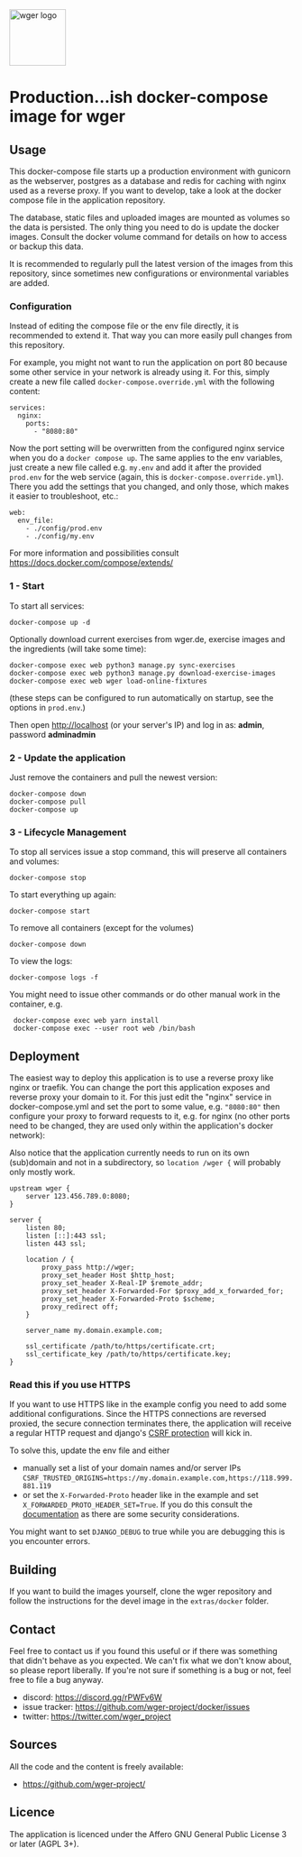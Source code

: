 <img src="https://raw.githubusercontent.com/wger-project/wger/master/wger/core/static/images/logos/logo.png" width="100" height="100" alt="wger logo" />


# Production...ish docker-compose image for wger

## Usage

This docker-compose file starts up a production environment with gunicorn
as the webserver, postgres as a database and redis for caching with nginx
used as a reverse proxy. If you want to develop, take a look at the docker
compose file in the application repository.

The database, static files and uploaded images are mounted as volumes so
the data is persisted. The only thing you need to do is update the docker
images. Consult the docker volume command for details on how to access or
backup this data.

It is recommended to regularly pull the latest version of the images from this
repository, since sometimes new configurations or environmental variables are
added.

### Configuration

Instead of editing the compose file or the env file directly, it is recommended
to extend it. That way you can more easily pull changes from this repository.

For example, you might not want to run the application on port 80 because some
other service in your network is already using it. For this, simply create a new
file called `docker-compose.override.yml` with the following content:

    services:
      nginx:
        ports:
          - "8080:80"

Now the port setting will be overwritten from the configured nginx service when
you do a `docker compose up`. The same applies to the env variables, just create
a new file called e.g. `my.env` and add it after the provided `prod.env` for the
web service (again, this is `docker-compose.override.yml`). There you add the
settings that you changed, and only those, which makes it easier to troubleshoot,
etc.:

    web:
      env_file:
        - ./config/prod.env
        - ./config/my.env

For more information and possibilities consult <https://docs.docker.com/compose/extends/>

### 1 - Start

To start all services:

    docker-compose up -d
  
Optionally download current exercises from wger.de, exercise images and
the ingredients (will take some time):

    docker-compose exec web python3 manage.py sync-exercises
    docker-compose exec web python3 manage.py download-exercise-images
    docker-compose exec web wger load-online-fixtures

(these steps can be configured to run automatically on startup, see the options
in `prod.env`.)
    

Then open <http://localhost> (or your server's IP) and log in as: **admin**,
password **adminadmin**


### 2 - Update the application

Just remove the containers and pull the newest version:

    docker-compose down
    docker-compose pull
    docker-compose up

### 3 - Lifecycle Management

To stop all services issue a stop command, this will preserve all containers
and volumes:

    docker-compose stop

To start everything up again:

    docker-compose start

To remove all containers (except for the volumes)

    docker-compose down

To view the logs:

    docker-compose logs -f


You might need to issue other commands or do other manual work in the container,
e.g.

     docker-compose exec web yarn install
     docker-compose exec --user root web /bin/bash


## Deployment

The easiest way to deploy this application is to use a reverse proxy like nginx
or traefik. You can change the port this application exposes and reverse proxy
your domain to it. For this just edit the "nginx" service in docker-compose.yml and
set the port to some value, e.g. `"8080:80"` then configure your proxy to forward
requests to it, e.g. for nginx (no other ports need to be changed, they are used
only within the application's docker network):

Also notice that the application currently needs to run on its own (sub)domain
and not in a subdirectory, so `location /wger {` will probably only mostly work. 


```nginx
upstream wger {
    server 123.456.789.0:8080;
}

server {
    listen 80;
    listen [::]:443 ssl;
    listen 443 ssl;

    location / {
        proxy_pass http://wger;
        proxy_set_header Host $http_host;
        proxy_set_header X-Real-IP $remote_addr;
        proxy_set_header X-Forwarded-For $proxy_add_x_forwarded_for;
        proxy_set_header X-Forwarded-Proto $scheme;
        proxy_redirect off;
    }

    server_name my.domain.example.com;

    ssl_certificate /path/to/https/certificate.crt;
    ssl_certificate_key /path/to/https/certificate.key;
}
```

### Read this if you use HTTPS

If you want to use HTTPS like in the example config you need to add some
additional configurations. Since the HTTPS connections are reversed proxied,
the secure connection terminates there, the application will receive a regular
HTTP request and django's [CSRF protection](https://docs.djangoproject.com/en/4.1/ref/csrf/)
will kick in.

To solve this, update the env file and either

* manually set a list of your domain names and/or server IPs 
  `CSRF_TRUSTED_ORIGINS=https://my.domain.example.com,https://118.999.881.119`
* or set the `X-Forwarded-Proto` header like in the example and set
  `X_FORWARDED_PROTO_HEADER_SET=True`. If you do this consult the
  [documentation](https://docs.djangoproject.com/en/4.1/ref/settings/#secure-proxy-ssl-header)
  as there are some security considerations.

You might want to set `DJANGO_DEBUG` to true while you are debugging this is you
encounter errors.

## Building

If you want to build the images yourself, clone the wger repository and follow
the instructions for the devel image in the `extras/docker` folder.


## Contact

Feel free to contact us if you found this useful or if there was something that
didn't behave as you expected. We can't fix what we don't know about, so please
report liberally. If you're not sure if something is a bug or not, feel free to
file a bug anyway.

* discord: <https://discord.gg/rPWFv6W>
* issue tracker: <https://github.com/wger-project/docker/issues>
* twitter: <https://twitter.com/wger_project>


## Sources

All the code and the content is freely available:

* <https://github.com/wger-project/>

## Licence

The application is licenced under the Affero GNU General Public License 3 or
later (AGPL 3+).

